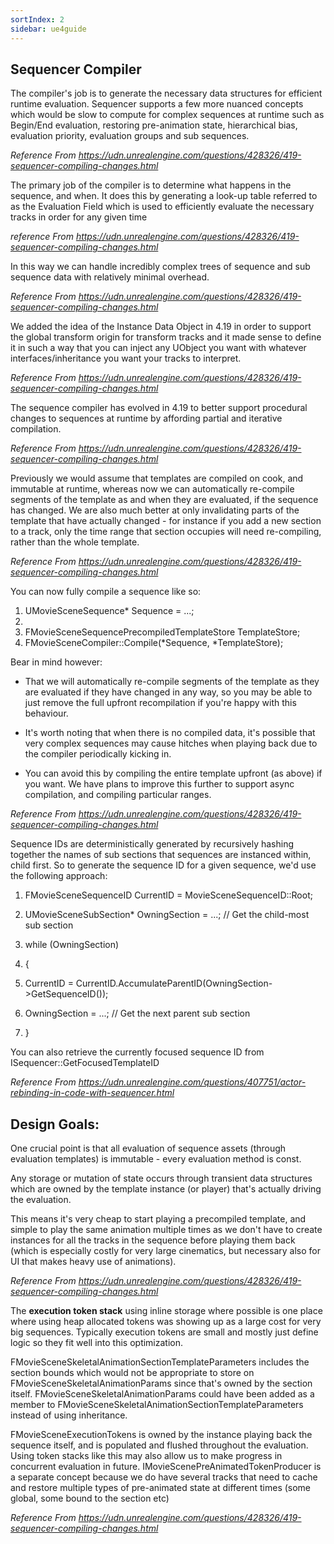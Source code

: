 ```yaml
---
sortIndex: 2
sidebar: ue4guide
---
```


## Sequencer Compiler

The compiler's job is to generate the necessary data structures for efficient runtime evaluation. Sequencer supports a few more nuanced concepts which would be slow to compute for complex sequences at runtime such as Begin/End evaluation, restoring pre-animation state, hierarchical bias, evaluation priority, evaluation groups and sub sequences.

*Reference From <https://udn.unrealengine.com/questions/428326/419-sequencer-compiling-changes.html>*

The primary job of the compiler is to determine what happens in the sequence, and when. It does this by generating a look-up table referred to as the Evaluation Field which is used to efficiently evaluate the necessary tracks in order for any given time

*reference From <https://udn.unrealengine.com/questions/428326/419-sequencer-compiling-changes.html>*

In this way we can handle incredibly complex trees of sequence and sub sequence data with relatively minimal overhead.

*Reference From <https://udn.unrealengine.com/questions/428326/419-sequencer-compiling-changes.html>*

We added the idea of the Instance Data Object in 4.19 in order to support the global transform origin for transform tracks and it made sense to define it in such a way that you can inject any UObject you want with whatever interfaces/inheritance you want your tracks to interpret.

*Reference From <https://udn.unrealengine.com/questions/428326/419-sequencer-compiling-changes.html>*

The sequence compiler has evolved in 4.19 to better support procedural changes to sequences at runtime by affording partial and iterative compilation.

*Reference From <https://udn.unrealengine.com/questions/428326/419-sequencer-compiling-changes.html>*

Previously we would assume that templates are compiled on cook, and immutable at runtime, whereas now we can automatically re-compile segments of the template as and when they are evaluated, if the sequence has changed. We are also much better at only invalidating parts of the template that have actually changed - for instance if you add a new section to a track, only the time range that section occupies will need re-compiling, rather than the whole template.

*Reference From <https://udn.unrealengine.com/questions/428326/419-sequencer-compiling-changes.html>*

You can now fully compile a sequence like so:

1. UMovieSceneSequence\* Sequence = ...;
1.
1. FMovieSceneSequencePrecompiledTemplateStore TemplateStore;
1. FMovieSceneCompiler::Compile(\*Sequence, \*TemplateStore);

Bear in mind however:

- That we will automatically re-compile segments of the template as they are evaluated if they have changed in any way, so you may be able to just remove the full upfront recompilation if you're happy with this behaviour.

- It's worth noting that when there is no compiled data, it's possible that very complex sequences may cause hitches when playing back due to the compiler periodically kicking in.

- You can avoid this by compiling the entire template upfront (as above) if you want. We have plans to improve this further to support async compilation, and compiling particular ranges.

*Reference From <https://udn.unrealengine.com/questions/428326/419-sequencer-compiling-changes.html>*

Sequence IDs are deterministically generated by recursively hashing together the names of sub sections that sequences are instanced within, child first. So to generate the sequence ID for a given sequence, we'd use the following approach:

1. FMovieSceneSequenceID CurrentID = MovieSceneSequenceID::Root;

1. UMovieSceneSubSection\* OwningSection = ...; // Get the child-most sub section

1. while (OwningSection)

1. {

1. CurrentID = CurrentID.AccumulateParentID(OwningSection->GetSequenceID());

1. OwningSection = ...; // Get the next parent sub section

1. }

You can also retrieve the currently focused sequence ID from ISequencer::GetFocusedTemplateID

*Reference From <https://udn.unrealengine.com/questions/407751/actor-rebinding-in-code-with-sequencer.html>*

## **Design Goals:**

One crucial point is that all evaluation of sequence assets (through evaluation templates) is immutable - every evaluation method is const.

Any storage or mutation of state occurs through transient data structures which are owned by the template instance (or player) that's actually driving the evaluation.

This means it's very cheap to start playing a precompiled template, and simple to play the same animation multiple times as we don't have to create instances for all the tracks in the sequence before playing them back (which is especially costly for very large cinematics, but necessary also for UI that makes heavy use of animations).

*Reference From <https://udn.unrealengine.com/questions/428326/419-sequencer-compiling-changes.html>*

The **execution token stack** using inline storage where possible is one place where using heap allocated tokens was showing up as a large cost for very big sequences. Typically execution tokens are small and mostly just define logic so they fit well into this optimization.

FMovieSceneSkeletalAnimationSectionTemplateParameters includes the section bounds which would not be appropriate to store on FMovieSceneSkeletalAnimationParams since that's owned by the section itself. FMovieSceneSkeletalAnimationParams could have been added as a member to FMovieSceneSkeletalAnimationSectionTemplateParameters instead of using inheritance.

FMovieSceneExecutionTokens is owned by the instance playing back the sequence itself, and is populated and flushed throughout the evaluation. Using token stacks like this may also allow us to make progress in concurrent evaluation in future. IMovieScenePreAnimatedTokenProducer is a separate concept because we do have several tracks that need to cache and restore multiple types of pre-animated state at different times (some global, some bound to the section etc)

*Reference From <https://udn.unrealengine.com/questions/428326/419-sequencer-compiling-changes.html>*
